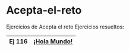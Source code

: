 # Acepta-el-reto
Ejercicios de Acepta el reto
Ejercicios resueltos:

| Ej 116 | [¡Hola Mundo!](https://github.com/insonyy/Acepta-el-reto/blob/75267c96a4dc022ac30b1554daf84b181b91c7ad/ejercicios/Ej116.java) |
|-------------|-------------|

